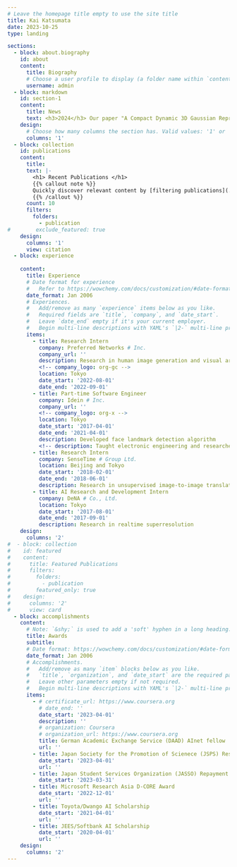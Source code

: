 ```yaml
---
# Leave the homepage title empty to use the site title
title: Kai Katsumata
date: 2023-10-25
type: landing

sections:
  - block: about.biography
    id: about
    content:
      title: Biography
      # Choose a user profile to display (a folder name within `content/authors/`)
      username: admin
  - block: markdown
    id: section-1
    content:
      title: News
      text: <h3>2024</h3> Our paper "A Compact Dynamic 3D Gaussian Representation for Real-Time Dynamic View Synthesis" have been accepted at ECCV 2024. <br> I will attend <a href="https://iplab.dmi.unict.it/icvss2024/">International Computer Vision Summer School 2024</a>.  <h3>2023</h3> 3 papers have been accepeted at WACV 2024.
    design:
      # Choose how many columns the section has. Valid values: '1' or '2'.
      columns: '1'
  - block: collection
    id: publications
    content:
      title: 
      text: |-
        <h1> Recent Publications </h1>
        {{% callout note %}}
        Quickly discover relevant content by [filtering publications](./publication/).
        {{% /callout %}}
      count: 10
      filters:
        folders:
          - publication
#        exclude_featured: true
    design:
      columns: '1'
      view: citation
  - block: experience
    
    content:
      title: Experience
      # Date format for experience
      #   Refer to https://wowchemy.com/docs/customization/#date-format
      date_format: Jan 2006
      # Experiences.
      #   Add/remove as many `experience` items below as you like.
      #   Required fields are `title`, `company`, and `date_start`.
      #   Leave `date_end` empty if it's your current employer.
      #   Begin multi-line descriptions with YAML's `|2-` multi-line prefix.
      items:
        - title: Research Intern
          company: Preferred Networks # Inc.
          company_url: ''
          description: Research in human image generation and visual artifact removal.
          <!-- company_logo: org-gc -->
          location: Tokyo
          date_start: '2022-08-01'
          date_end: '2022-09-01'
        - title: Part-time Software Engineer
          company: Idein # Inc.
          company_url: ''
          <!-- company_logo: org-x -->
          location: Tokyo
          date_start: '2017-04-01'
          date_end: '2021-04-01'
          description: Developed face landmark detection algorithm
          <!-- description: Taught electronic engineering and researched semiconductor physics. -->
        - title: Research Intern
          company: SenseTime # Group Ltd.
          location: Beijing and Tokyo
          date_start: '2018-02-01'
          date_end: '2018-06-01'
          description: Research in unsupervised image-to-image translation for data augmentation
        - title: AI Research and Development Intern
          company: DeNA # Co., Ltd.
          location: Tokyo
          date_start: '2017-08-01'
          date_end: '2017-09-01'
          description: Research in realtime superresolution
    design:
      columns: '2'
#  - block: collection
#    id: featured
#    content:
#      title: Featured Publications
#      filters:
#        folders:
#          - publication
#        featured_only: true
#    design:
#      columns: '2'
#      view: card
  - block: accomplishments
    content:
      # Note: `&shy;` is used to add a 'soft' hyphen in a long heading.
      title: Awards
      subtitle:
      # Date format: https://wowchemy.com/docs/customization/#date-format
      date_format: Jan 2006
      # Accomplishments.
      #   Add/remove as many `item` blocks below as you like.
      #   `title`, `organization`, and `date_start` are the required parameters.
      #   Leave other parameters empty if not required.
      #   Begin multi-line descriptions with YAML's `|2-` multi-line prefix.
      items:
        - # certificate_url: https://www.coursera.org
          # date_end: ''
          date_start: '2023-04-01'
          description: ''
          # organization: Coursera
          # organization_url: https://www.coursera.org
          title: German Academic Exchange Service (DAAD) AInet fellow
          url: ''
        - title: Japan Society for the Promotion of Scienece (JSPS) Research Fellowship for Young Scientists (DC2)
          date_start: '2023-04-01'
          url: ''
        - title: Japan Student Services Organization (JASSO) Repayment Exemption for Students with Excellent Grades --FY2022--, Type I (interest-free) scholarship (Exemption of all of loan)
          date_start: '2023-03-31'
        - title: Microsoft Research Asia D-CORE Award
          date_start: '2022-12-01'
          url: ''
        - title: Toyota/Dwango AI Scholarship
          date_start: '2021-04-01'
          url: ''
        - title: JEES/Softbank AI Scholarship
          date_start: '2020-04-01'
          url: ''
    design:
      columns: '2'
---
```


